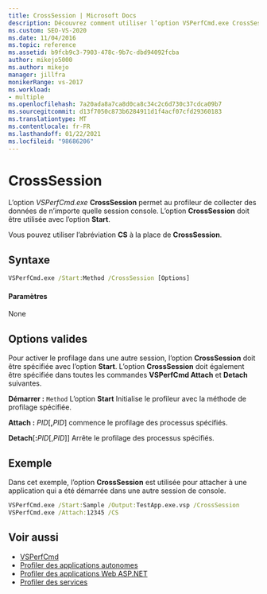 ```yaml
---
title: CrossSession | Microsoft Docs
description: Découvrez comment utiliser l’option VSPerfCmd.exe CrossSession pour permettre au profileur de collecter des données à partir d’une session de console. Vous devez également spécifier l’option Start.
ms.custom: SEO-VS-2020
ms.date: 11/04/2016
ms.topic: reference
ms.assetid: b9fcb9c3-7903-478c-9b7c-dbd94092fcba
author: mikejo5000
ms.author: mikejo
manager: jillfra
monikerRange: vs-2017
ms.workload:
- multiple
ms.openlocfilehash: 7a20ada8a7ca8d0ca8c34c2c6d730c37cdca09b7
ms.sourcegitcommit: d13f7050c873b6284911d1f4acf07cfd29360183
ms.translationtype: MT
ms.contentlocale: fr-FR
ms.lasthandoff: 01/22/2021
ms.locfileid: "98686206"
---
```

# <a name="crosssession"></a>CrossSession
L’option *VSPerfCmd.exe* **CrossSession** permet au profileur de collecter des données de n’importe quelle session console. L’option **CrossSession** doit être utilisée avec l’option **Start**.

 Vous pouvez utiliser l’abréviation **CS** à la place de **CrossSession**.

## <a name="syntax"></a>Syntaxe

```cmd
VSPerfCmd.exe /Start:Method /CrossSession [Options]
```

#### <a name="parameters"></a>Paramètres
 None

## <a name="valid-options"></a>Options valides
 Pour activer le profilage dans une autre session, l’option **CrossSession** doit être spécifiée avec l’option **Start**. L’option **CrossSession** doit également être spécifiée dans toutes les commandes **VSPerfCmd Attach** et **Detach** suivantes.

 **Démarrer :** `Method` L’option **Start** Initialise le profileur avec la méthode de profilage spécifiée.

 **Attach :** _PID_[**,**_PID_] commence le profilage des processus spécifiés.

 **Detach**[**:**_PID_[,_PID_]] Arrête le profilage des processus spécifiés.

## <a name="example"></a>Exemple
 Dans cet exemple, l’option **CrossSession** est utilisée pour attacher à une application qui a été démarrée dans une autre session de console.

```cmd
VSPerfCmd.exe /Start:Sample /Output:TestApp.exe.vsp /CrossSession
VSPerfCmd.exe /Attach:12345 /CS
```

## <a name="see-also"></a>Voir aussi
- [VSPerfCmd](../profiling/vsperfcmd.md)
- [Profiler des applications autonomes](../profiling/command-line-profiling-of-stand-alone-applications.md)
- [Profiler des applications Web ASP.NET](../profiling/command-line-profiling-of-aspnet-web-applications.md)
- [Profiler des services](../profiling/command-line-profiling-of-services.md)
